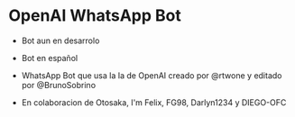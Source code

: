 # OpenAI WhatsApp Bot

- Bot aun en desarrolo 

- Bot en español

- WhatsApp Bot que usa la Ia de OpenAI creado por @rtwone y editado por @BrunoSobrino

- En colaboracion de Otosaka, I'm Felix, FG98, Darlyn1234 y DIEGO-OFC
